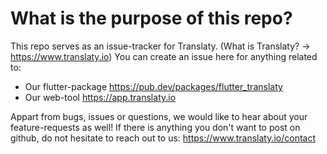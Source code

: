 # What is the purpose of this repo?

This repo serves as an issue-tracker for Translaty. (What is Translaty? -> https://www.translaty.io)
You can create an issue here for anything related to:

- Our flutter-package https://pub.dev/packages/flutter_translaty
- Our web-tool https://app.translaty.io

Appart from bugs, issues or questions, we would like to hear about your feature-requests as well!
If there is anything you don't want to post on github, do not hesitate to reach out to us: https://www.translaty.io/contact
